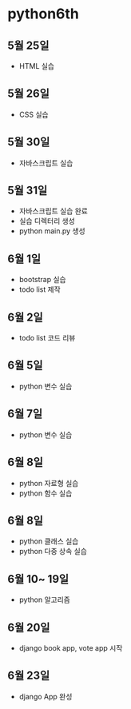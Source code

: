 # python6th

## 5월 25일 
- HTML 실습

## 5월 26일
- CSS 실습

## 5월 30일
- 자바스크립트 실습

## 5월 31일
- 자바스크립트 실습 완료
- 실습 디렉터리 생성
- python main.py 생성

## 6월 1일
- bootstrap 실습
- todo list 제작

## 6월 2일
- todo list 코드 리뷰 

## 6월 5일
- python 변수 실습

## 6월 7일
- python 변수 실습

## 6월 8일
- python 자료형 실습
- python 함수 실습

## 6월 8일
- python 클래스 실습
- python 다중 상속 실습

## 6월 10~ 19일
- python 알고리즘

## 6월  20일
- django book app, vote app 시작

## 6월 23일
- django App 완성

